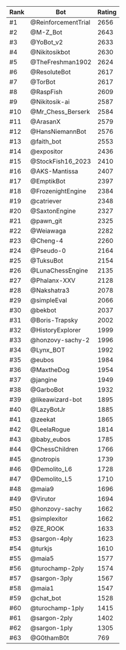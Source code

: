 Rank|Bot|Rating
---|---|---
#1|@ReinforcementTrial|2656
#2|@M-Z_Bot|2643
#3|@YoBot_v2|2633
#4|@Nikitosikbot|2630
#5|@TheFreshman1902|2624
#6|@ResoluteBot|2617
#7|@TorBot|2617
#8|@RaspFish|2609
#9|@Nikitosik-ai|2587
#10|@Mr_Chess_Berserk|2584
#11|@ArasanX|2579
#12|@HansNiemannBot|2576
#13|@faith_bot|2553
#14|@expositor|2436
#15|@StockFish16_2023|2410
#16|@AKS-Mantissa|2407
#17|@EmptikBot|2397
#18|@FrozenightEngine|2384
#19|@catriever|2348
#20|@SaxtonEngine|2327
#21|@pawn_git|2325
#22|@Weiawaga|2282
#23|@Cheng-4|2260
#24|@Pseudo-0|2164
#25|@TuksuBot|2154
#26|@LunaChessEngine|2135
#27|@Phalanx-XXV|2128
#28|@Nakshatra3|2078
#29|@simpleEval|2066
#30|@bekbot|2037
#31|@Boris-Trapsky|2002
#32|@HistoryExplorer|1999
#33|@honzovy-sachy-2|1996
#34|@Lynx_BOT|1992
#35|@eubos|1984
#36|@MaxtheDog|1954
#37|@jangine|1949
#38|@GarboBot|1932
#39|@likeawizard-bot|1895
#40|@LazyBotJr|1885
#41|@zeekat|1865
#42|@LeelaRogue|1814
#43|@baby_eubos|1785
#44|@ChessChildren|1766
#45|@notropis|1739
#46|@Demolito_L6|1728
#47|@Demolito_L5|1710
#48|@maia9|1696
#49|@Virutor|1694
#50|@honzovy-sachy|1662
#51|@simplexitor|1662
#52|@ZE_ROOK|1633
#53|@sargon-4ply|1623
#54|@turkjs|1610
#55|@maia5|1577
#56|@turochamp-2ply|1574
#57|@sargon-3ply|1567
#58|@maia1|1547
#59|@chat_bot|1528
#60|@turochamp-1ply|1415
#61|@sargon-2ply|1402
#62|@sargon-1ply|1305
#63|@G0thamB0t|769
